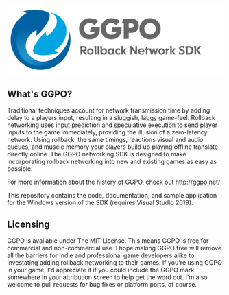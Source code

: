![](doc/images/ggpo_header.png)

## What's GGPO?
Traditional techniques account for network transmission time by adding delay to a players input, resulting in a sluggish, laggy game-feel.  Rollback networking uses input prediction and speculative execution to send player inputs to the game immediately, providing the illusion of a zero-latency network.  Using rollback, the same timings, reactions visual and audio queues, and muscle memory your players build up playing offline translate directly online.  The GGPO networking SDK is designed to make incorporating rollback networking into new and existing games as easy as possible.  

For more information about the history of GGPO, check out http://ggpo.net/

This repository contains the code, documentation, and sample application for the Windows version of the SDK (requires Visual Studio 2019).

## Licensing
GGPO is available under The MIT License.  This means GGPO is free for commercial and non-commercial use.  I hope making GGPO free will remove all the barriers for Indie and professional game developers alike to investating adding rollback networking to their games.  If you're using GGPO in your game, I'd appreciate it if you could include the GGPO mark somewhere in your attribution screen to help get the word out.  I'm also welcome to pull requests for bug fixes or platform ports, of course.
